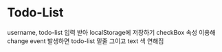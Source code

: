 # Todo-List
username, todo-list 입력 받아 localStorage에 저장하기
checkBox 속성 이용해 change event 발생하면 todo-list 밑줄 그이고 text 색 연해짐

